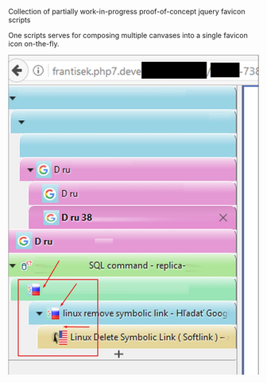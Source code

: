 Collection of partially work-in-progress proof-of-concept jquery favicon scripts

One scripts serves for composing multiple canvases into a single favicon icon on-the-fly.


![Showcase](showcase.jpg)
